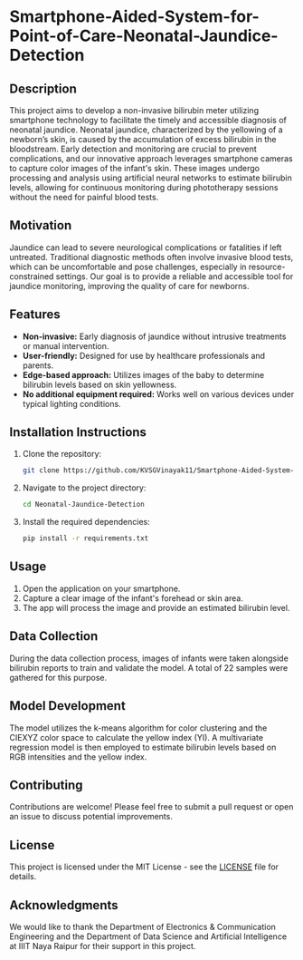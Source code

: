 # Smartphone-Aided-System-for-Point-of-Care-Neonatal-Jaundice-Detection

## Description
This project aims to develop a non-invasive bilirubin meter utilizing smartphone technology to facilitate the timely and accessible diagnosis of neonatal jaundice. Neonatal jaundice, characterized by the yellowing of a newborn’s skin, is caused by the accumulation of excess bilirubin in the bloodstream. Early detection and monitoring are crucial to prevent complications, and our innovative approach leverages smartphone cameras to capture color images of the infant's skin. These images undergo processing and analysis using artificial neural networks to estimate bilirubin levels, allowing for continuous monitoring during phototherapy sessions without the need for painful blood tests.

## Motivation
Jaundice can lead to severe neurological complications or fatalities if left untreated. Traditional diagnostic methods often involve invasive blood tests, which can be uncomfortable and pose challenges, especially in resource-constrained settings. Our goal is to provide a reliable and accessible tool for jaundice monitoring, improving the quality of care for newborns.

## Features
- **Non-invasive:** Early diagnosis of jaundice without intrusive treatments or manual intervention.
- **User-friendly:** Designed for use by healthcare professionals and parents.
- **Edge-based approach:** Utilizes images of the baby to determine bilirubin levels based on skin yellowness.
- **No additional equipment required:** Works well on various devices under typical lighting conditions.

## Installation Instructions
1. Clone the repository:
   ```bash
   git clone https://github.com/KVSGVinayak11/Smartphone-Aided-System-for-Point-of-Care-Neonatal-Jaundice-Detection
   ```
2. Navigate to the project directory:
   ```bash
   cd Neonatal-Jaundice-Detection
   ```
3. Install the required dependencies:
   ```bash
   pip install -r requirements.txt
   ```

## Usage
1. Open the application on your smartphone.
2. Capture a clear image of the infant's forehead or skin area.
3. The app will process the image and provide an estimated bilirubin level.

## Data Collection
During the data collection process, images of infants were taken alongside bilirubin reports to train and validate the model. A total of 22 samples were gathered for this purpose.

## Model Development
The model utilizes the k-means algorithm for color clustering and the CIEXYZ color space to calculate the yellow index (YI). A multivariate regression model is then employed to estimate bilirubin levels based on RGB intensities and the yellow index.

## Contributing
Contributions are welcome! Please feel free to submit a pull request or open an issue to discuss potential improvements.

## License
This project is licensed under the MIT License - see the [LICENSE](LICENSE) file for details.

## Acknowledgments
We would like to thank the Department of Electronics & Communication Engineering and the Department of Data Science and Artificial Intelligence at IIIT Naya Raipur for their support in this project.
```

